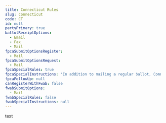 ```yaml
---
title: Connecticut Rules
slug: connecticut
code: CT
id: null
partyPrimary: true
ballotReceiptOptions:
  - Email
  - Fax
  - Mail
fpcaSubmitOptionsRegister:
  - Mail
fpcaSubmitOptionsRequest:
  - Mail
fpcaSpecialRules: true
fpcaSpecialInstructions: 'In addition to mailing a regular ballot, Connecticut provides a State Special Blank Write-In Absentee Ballot up to 90 days before the election to **Uniformed Service members and their eligible family members** unable to vote in the regular absentee voting process due to military contingencies. This ballot allows you to vote for local, State and Federal offices. To request it, write in Section 6: "Due to military contingencies, I am unable to follow the regular absentee ballot application process. I request a special write-in absentee ballot."'
fpcaFollowUp: null
canRegisterWithFwab: false
fwabSubmitOptions:
  - Mail
fwabSpecialRules: false
fwabSpecialInstructions: null
---
```


text
